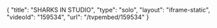 {
    "title": "SHARKS IN STUDIO",
    "type": "solo",
    "layout": "iframe-static",
    "videoId": "159534",
    "url": "\/tvpembed\/159534"
}